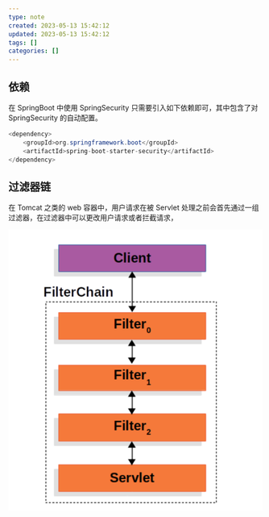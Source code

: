 ```yaml
---
type: note
created: 2023-05-13 15:42:12
updated: 2023-05-13 15:42:12
tags: []
categories: []
---
```


## 依赖

在 SpringBoot 中使用 SpringSecurity 只需要引入如下依赖即可，其中包含了对 SpringSecurity 的自动配置。

```java
<dependency>
    <groupId>org.springframework.boot</groupId>
    <artifactId>spring-boot-starter-security</artifactId>
</dependency>
```



## 过滤器链

在 Tomcat 之类的 web 容器中，用户请求在被 Servlet 处理之前会首先通过一组过滤器，在过滤器中可以更改用户请求或者拦截请求，

![](附件/image/SpringSecurity配置_image_1.png)
